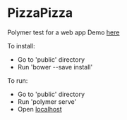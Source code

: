 # PizzaPizza
Polymer test for a web app
Demo [here](https://pizza-7a681.firebaseapp.com)

To install:
- Go to 'public' directory
- Run 'bower --save install'

To run:
- Go to 'public' directory
- Run 'polymer serve'
- Open [localhost](http://localhost:8080)

